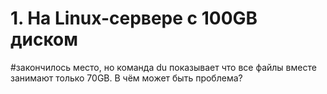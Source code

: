 # 1. На Linux-сервере с 100GB диском 
#закончилось место, но команда du показывает что все файлы вместе занимают только 70GB. В чём может быть проблема?

